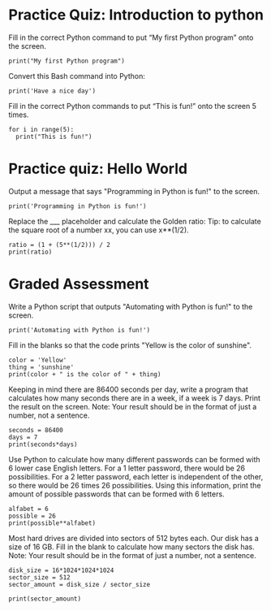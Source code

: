 <!-- @format -->

# Practice Quiz: Introduction to python

Fill in the correct Python command to put “My first Python program” onto the screen.

```
print("My first Python program")
```

Convert this Bash command into Python:

```
print('Have a nice day')
```

Fill in the correct Python commands to put “This is fun!” onto the screen 5 times.

```
for i in range(5):
  print("This is fun!")
```

# Practice quiz: Hello World

Output a message that says "Programming in Python is fun!" to the screen.

```
print('Programming in Python is fun!')
```

Replace the \_\_\_ placeholder and calculate the Golden ratio:
Tip: to calculate the square root of a number xx, you can use x\*\*(1/2).

```
ratio = (1 + (5**(1/2))) / 2
print(ratio)
```

# Graded Assessment

Write a Python script that outputs "Automating with Python is fun!" to the screen.

```
print('Automating with Python is fun!')
```

Fill in the blanks so that the code prints "Yellow is the color of sunshine".

```
color = 'Yellow'
thing = 'sunshine'
print(color + " is the color of " + thing)
```

Keeping in mind there are 86400 seconds per day, write a program that calculates how many seconds there are in a week, if a week is 7 days. Print the result on the screen.
Note: Your result should be in the format of just a number, not a sentence.

```
seconds = 86400
days = 7
print(seconds*days)
```

Use Python to calculate how many different passwords can be formed with 6 lower case English letters. For a 1 letter password, there would be 26 possibilities. For a 2 letter password, each letter is independent of the other, so there would be 26 times 26 possibilities. Using this information, print the amount of possible passwords that can be formed with 6 letters.

```
alfabet = 6
possible = 26
print(possible**alfabet)
```

Most hard drives are divided into sectors of 512 bytes each. Our disk has a size of 16 GB. Fill in the blank to calculate how many sectors the disk has.
Note: Your result should be in the format of just a number, not a sentence.

```
disk_size = 16*1024*1024*1024
sector_size = 512
sector_amount = disk_size / sector_size

print(sector_amount)
```
